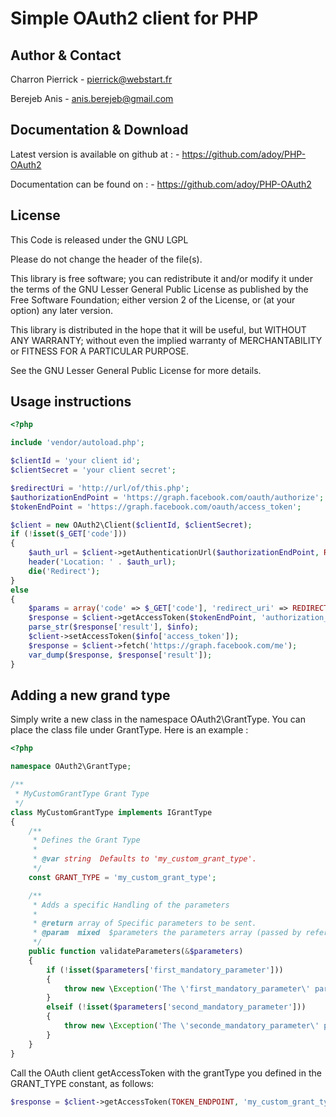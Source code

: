 Simple OAuth2 client for PHP
============================

Author & Contact
----------------

Charron Pierrick
    - pierrick@webstart.fr

Berejeb Anis
    - anis.berejeb@gmail.com


Documentation & Download
------------------------

Latest version is available on github at :
    - https://github.com/adoy/PHP-OAuth2

Documentation can be found on :
    - https://github.com/adoy/PHP-OAuth2


License
-------

This Code is released under the GNU LGPL

Please do not change the header of the file(s).

This library is free software; you can redistribute it and/or modify it
under the terms of the GNU Lesser General Public License as published
by the Free Software Foundation; either version 2 of the License, or
(at your option) any later version.

This library is distributed in the hope that it will be useful, but
WITHOUT ANY WARRANTY; without even the implied warranty of MERCHANTABILITY
or FITNESS FOR A PARTICULAR PURPOSE.

See the GNU Lesser General Public License for more details.


Usage instructions
------------------

```php
<?php

include 'vendor/autoload.php';

$clientId = 'your client id';
$clientSecret = 'your client secret';

$redirectUri = 'http://url/of/this.php';
$authorizationEndPoint = 'https://graph.facebook.com/oauth/authorize';
$tokenEndPoint = 'https://graph.facebook.com/oauth/access_token';

$client = new OAuth2\Client($clientId, $clientSecret);
if (!isset($_GET['code']))
{
    $auth_url = $client->getAuthenticationUrl($authorizationEndPoint, REDIRECT_URI);
    header('Location: ' . $auth_url);
    die('Redirect');
}
else
{
    $params = array('code' => $_GET['code'], 'redirect_uri' => REDIRECT_URI);
    $response = $client->getAccessToken($tokenEndPoint, 'authorization_code', $params);
    parse_str($response['result'], $info);
    $client->setAccessToken($info['access_token']);
    $response = $client->fetch('https://graph.facebook.com/me');
    var_dump($response, $response['result']);
}
```

Adding a new grand type
-----------------------

Simply write a new class in the namespace OAuth2\GrantType. You can place the class file under GrantType.
Here is an example :

```php
<?php

namespace OAuth2\GrantType;

/**
 * MyCustomGrantType Grant Type
 */
class MyCustomGrantType implements IGrantType
{
    /**
     * Defines the Grant Type
     *
     * @var string  Defaults to 'my_custom_grant_type'.
     */
    const GRANT_TYPE = 'my_custom_grant_type';

    /**
     * Adds a specific Handling of the parameters
     *
     * @return array of Specific parameters to be sent.
     * @param  mixed  $parameters the parameters array (passed by reference)
     */
    public function validateParameters(&$parameters)
    {
        if (!isset($parameters['first_mandatory_parameter']))
        {
            throw new \Exception('The \'first_mandatory_parameter\' parameter must be defined for the Password grant type');
        }
        elseif (!isset($parameters['second_mandatory_parameter']))
        {
            throw new \Exception('The \'seconde_mandatory_parameter\' parameter must be defined for the Password grant type');
        }
    }
}
```

Call the OAuth client getAccessToken with the grantType you defined in the GRANT_TYPE constant, as follows:

```php
$response = $client->getAccessToken(TOKEN_ENDPOINT, 'my_custom_grant_type', $params);

```

